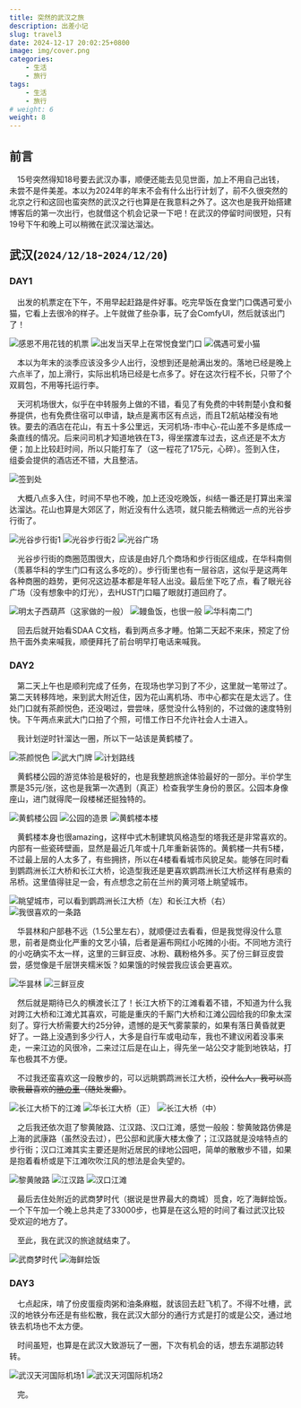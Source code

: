 ```yaml
---
title: 突然的武汉之旅
description: 出差小记
slug: travel3
date: 2024-12-17 20:02:25+0800
image: img/cover.png
categories:
    - 生活
    - 旅行
tags:
    - 生活
    - 旅行
# weight: 6
weight: 8
---
```


## 前言

&emsp;15号突然得知18号要去武汉办事，顺便还能去见见世面，加上不用自己出钱，未尝不是件美差。本以为2024年的年末不会有什么出行计划了，前不久很突然的北京之行和这回也蛮突然的武汉之行也算是在我意料之外了。这次也是我开始搭建博客后的第一次出行，也就借这个机会记录一下吧！在武汉的停留时间很短，只有19号下午和晚上可以稍微在武汉溜达溜达。

## 武汉(`2024/12/18`-`2024/12/20`)

### DAY1

&emsp;出发的机票定在下午，不用早起赶路是件好事。吃完早饭在食堂门口偶遇可爱小猫，它看上去很冷的样子。上午就做了些杂事，玩了会ComfyUI，然后就该出门了！

![感恩不用花钱的机票](img/1.jpg) ![出发当天早上在常悦食堂门口](img/2.jpg) ![偶遇可爱小猫](img/3.jpg)

&emsp;本以为年末的淡季应该没多少人出行，没想到还是舱满出发的。落地已经是晚上六点半了，加上滑行，实际出机场已经是七点多了。好在这次行程不长，只带了个双肩包，不用等托运行李。

&emsp;天河机场很大，似乎在中转服务上做的不错，看见了有免费的中转荆楚小食和餐券提供，也有免费住宿可以申请，缺点是离市区有点远，而且T2航站楼没有地铁。要去的酒店在花山，有五十多公里远，天河机场-市中心-花山差不多是练成一条直线的情况。后来问司机才知道地铁在T3，得坐摆渡车过去，这点还是不太方便；加上比较赶时间，所以只能打车了（这一程花了175元，心碎）。签到入住，组委会提供的酒店还不错，大且整洁。

![签到处](img/4.jpg)

&emsp;大概八点多入住，时间不早也不晚，加上还没吃晚饭，纠结一番还是打算出来溜达溜达。花山也算是大郊区了，附近没有什么选项，就只能去稍微远一点的光谷步行街了。

![光谷步行街1](img/5.jpg) ![光谷步行街2](img/6.jpg) ![光谷广场](img/7.jpg)

&emsp;光谷步行街的商圈范围很大，应该是由好几个商场和步行街区组成，在华科南侧（羡慕华科的学生门口有这么多吃的）。步行街里也有一层谷店，这似乎是这两年各种商圈的趋势，更何况这边基本都是年轻人出没。最后坐下吃了点，看了眼光谷广场（没有想象中的灯光），去HUST门口瞄了眼就打道回府了。

![明太子西葫芦（这家做的一般）](img/8.jpg) ![鳗鱼饭，也很一般](img/9.jpg) ![华科南二门](img/10.jpg)

&emsp;回去后就开始看SDAA C文档，看到两点多才睡。怕第二天起不来床，预定了份热干面外卖来喊我，顺便拜托了前台明早打电话来喊我。

### DAY2

&emsp;第二天上午也是顺利完成了任务，在现场也学习到了不少，这里就一笔带过了。第二天转移阵地，来到武大附近住，因为花山离机场、市中心都实在是太远了。住处门口就有茶颜悦色，还没喝过，尝尝味，感觉没什么特别的，不过做的速度特别快。下午两点来武大门口拍了个照，可惜工作日不允许社会人士进入。

&emsp;我计划逆时针溜达一圈，所以下一站该是黄鹤楼了。

![茶颜悦色](img/11.jpg) ![武大门牌](img/12.jpg) ![计划路线](img/20.jpg)

&emsp;黄鹤楼公园的游览体验是极好的，也是我整趟旅途体验最好的一部分。半价学生票是35元/张，这也是我第一次遇到（真正）检查我学生身份的景区。公园本身像座山，进门就得爬一段楼梯还挺独特的。

![黄鹤楼公园](img/13.jpg) ![公园的造景](img/14.jpg) ![黄鹤楼本楼](img/15.jpg)

&emsp;黄鹤楼本身也很amazing，这样中式木制建筑风格造型的塔我还是非常喜欢的。内部有一些瓷砖壁画，显然是最近几年或十几年重新装饰的。黄鹤楼一共有5楼，不过最上层的人太多了，有些拥挤，所以在4楼看看城市风貌足矣。能够在同时看到鹦鹉洲长江大桥和长江大桥，论造型我还是更喜欢鹦鹉洲长江大桥这样有悬索的吊桥。这里值得驻足一会，有点想念之前在兰州的黄河塔上眺望城市。

![眺望城市，可以看到鹦鹉洲长江大桥（左）和长江大桥（右）](img/16.jpg) ![我很喜欢的一条路](img/17.jpg)

&emsp;华昙林和户部巷不远（1.5公里左右），就顺便过去看看，但是我觉得没什么意思，前者是商业化严重的文艺小镇，后者是遍布网红小吃摊的小街。不同地方流行的小吃确实不太一样，这里的三鲜豆皮、冰粉、藕粉格外多。买了份三鲜豆皮尝尝，感觉像是千层饼夹糯米饭？如果饿的时候尝我应该会更喜欢。

![华昙林](img/18.png) ![三鲜豆皮](img/19.png)

&emsp;然后就是期待已久的横渡长江了！长江大桥下的江滩看着不错，不知道为什么我对跨江大桥和江滩尤其喜欢，可能是重庆的千厮门大桥和江滩公园给我的印象太深刻了。穿行大桥需要大约25分钟，遗憾的是天气雾蒙蒙的，如果有落日黄昏就更好了。一路上没遇到多少行人，大多是自行车或电动车，我也不建议闲着没事来走，一来江边的风很冷，二来过江后是在山上，得先坐一站公交才能到地铁站，打车也极其不方便。

&emsp;不过我还蛮喜欢这一段散步的，可以远眺鹦鹉洲长江大桥，~~没什么人，我可以高歌我最喜欢的[暁の車](https://music.163.com/song?id=724495)（随处发癫）~~。

![长江大桥下的江滩](img/21.jpg) ![华长江大桥（正）](img/22.jpg) ![长江大桥（中）](img/23.jpg)

&emsp;之后我还依次逛了黎黄陂路、江汉路、汉口江滩，感觉一般般：黎黄陂路仿佛是上海的武康路（虽然没去过），巴公邸和武康大楼太像了；江汉路就是没啥特点的步行街；汉口江滩其实主要还是附近居民的绿地公园吧，简单的散散步不错，如果是抱着看桥或是下江滩吹吹江风的想法是会失望的。

![黎黄陂路](img/24.jpg) ![江汉路](img/25.jpg) ![汉口江滩](img/26.jpg)

&emsp;最后去住处附近的武商梦时代（据说是世界最大的商城）觅食，吃了海鲜烩饭。一个下午加一个晚上总共走了33000步，也算是在这么短的时间了看过武汉比较受欢迎的地方了。

&emsp;至此，我在武汉的旅途就结束了。

![武商梦时代](img/27.jpg) ![海鲜烩饭](img/28.jpg)

### DAY3

&emsp;七点起床，啃了份皮蛋瘦肉粥和油条麻糍，就该回去赶飞机了。不得不吐槽，武汉的地铁分布还是有些松散，我在武汉大部分的通行方式是打的或是公交，通过地铁去机场也不太方便。

&emsp;时间虽短，也算是在武汉大致游玩了一圈，下次有机会的话，想去东湖那边转转。

![武汉天河国际机场1](img/29.jpg) ![武汉天河国际机场2](img/30.jpg)

&emsp;完。